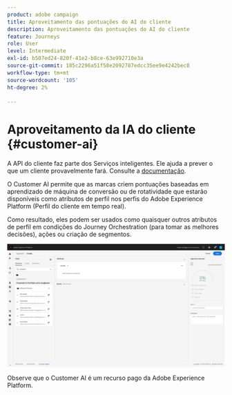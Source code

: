 ```yaml
---
product: adobe campaign
title: Aproveitamento das pontuações do AI do cliente
description: Aproveitamento das pontuações do AI do cliente
feature: Journeys
role: User
level: Intermediate
exl-id: b507ed24-820f-41e2-b8ce-63e992710e3a
source-git-commit: 185c2296a51f58e2092787edcc35ee9e4242bec8
workflow-type: tm+mt
source-wordcount: '105'
ht-degree: 2%

---
```


# Aproveitamento da IA do cliente {#customer-ai}

A API do cliente faz parte dos Serviços inteligentes. Ele ajuda a prever o que um cliente provavelmente fará. Consulte a [documentação](https://experienceleague.adobe.com/docs/experience-platform/intelligent-services/customer-ai/overview.html).

O Customer AI permite que as marcas criem pontuações baseadas em aprendizado de máquina de conversão ou de rotatividade que estarão disponíveis como atributos de perfil nos perfis do Adobe Experience Platform (Perfil do cliente em tempo real).

Como resultado, eles podem ser usados como quaisquer outros atributos de perfil em condições do Journey Orchestration (para tomar as melhores decisões), ações ou criação de segmentos.

![](../assets/customer-ai.png)

Observe que o Customer AI é um recurso pago da Adobe Experience Platform.

